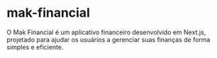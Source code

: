 # mak-financial
O Mak Financial é um aplicativo financeiro desenvolvido em Next.js, projetado para ajudar os usuários a gerenciar suas finanças de forma simples e eficiente.

